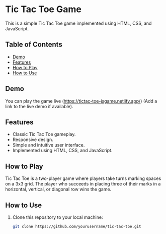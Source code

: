 # Tic Tac Toe Game

This is a simple Tic Tac Toe game implemented using HTML, CSS, and JavaScript.

## Table of Contents
- [Demo](#demo)
- [Features](#features)
- [How to Play](#how-to-play)
- [How to Use](#how-to-use)


## Demo
You can play the game live (https://tictac-toe-jsgame.netlify.app/) (Add a link to the live demo if available).

## Features
- Classic Tic Tac Toe gameplay.
- Responsive design.
- Simple and intuitive user interface.
- Implemented using HTML, CSS, and JavaScript.

## How to Play
Tic Tac Toe is a two-player game where players take turns marking spaces on a 3x3 grid. The player who succeeds in placing three of their marks in a horizontal, vertical, or diagonal row wins the game.

## How to Use
1. Clone this repository to your local machine:
   ```bash
   git clone https://github.com/yourusername/tic-tac-toe.git

